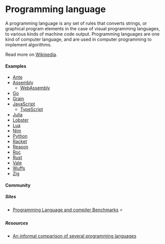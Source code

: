 # Programming language

A programming language is any set of rules that converts strings, or graphical program elements in the case of visual programming languages, to various kinds of machine code output. Programming languages are one kind of computer language, and are used in computer programming to implement algorithms.

Read more on [Wikipedia](https://en.wikipedia.org/wiki/Programming_language).

#### Examples
- [Ante](https://antelang.org)
- [Assembly](assembly)
  - [WebAssembly](assembly/webassembly.md)
- [Go](go.md)
- [Grain](https://grain-lang.org)
- [JavaScript](javascript.md)
  - [TypeScript](typescript.md)
- [Julia](julia.md)
- [Lobster](lobster.md)
- [Lua](lua.md)
- [Nim](nim.md)
- [Python](python.md)
- [Racket](https://racket-lang.org)
- [Reason](https://reasonml.github.io)
- [Roc](https://www.roc-lang.org)
- [Rust](rust.md)
- [Vale](vale.md)
- [Wuffs](https://github.com/google/wuffs)
- [Zig](zig.md)

#### Community

##### Sites
- [Programming Language and compiler Benchmarks](https://programming-language-benchmarks.vercel.app) ⭐

##### Resources
- [An informal comparison of several programming languages](https://github.com/losvedir/transit-lang-cmp)
